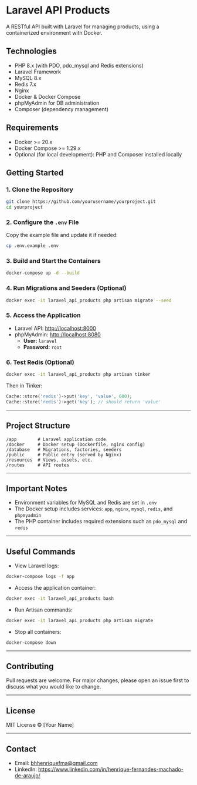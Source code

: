 # Laravel API Products

A RESTful API built with Laravel for managing products, using a containerized environment with Docker.

## Technologies

-   PHP 8.x (with PDO, pdo_mysql and Redis extensions)
-   Laravel Framework
-   MySQL 8.x
-   Redis 7.x
-   Nginx
-   Docker & Docker Compose
-   phpMyAdmin for DB administration
-   Composer (dependency management)

## Requirements

-   Docker >= 20.x
-   Docker Compose >= 1.29.x
-   Optional (for local development): PHP and Composer installed locally

## Getting Started

### 1. Clone the Repository

```bash
git clone https://github.com/yourusername/yourproject.git
cd yourproject
```

### 2. Configure the `.env` File

Copy the example file and update it if needed:

```bash
cp .env.example .env
```

### 3. Build and Start the Containers

```bash
docker-compose up -d --build
```

### 4. Run Migrations and Seeders (Optional)

```bash
docker exec -it laravel_api_products php artisan migrate --seed
```

### 5. Access the Application

-   Laravel API: [http://localhost:8000](http://localhost:8000)
-   phpMyAdmin: [http://localhost:8080](http://localhost:8080)
    -   **User:** `laravel`
    -   **Password:** `root`

### 6. Test Redis (Optional)

```bash
docker exec -it laravel_api_products php artisan tinker
```

Then in Tinker:

```php
Cache::store('redis')->put('key', 'value', 600);
Cache::store('redis')->get('key'); // should return 'value'
```

---

## Project Structure

```
/app        # Laravel application code
/docker     # Docker setup (Dockerfile, nginx config)
/database   # Migrations, factories, seeders
/public     # Public entry (served by Nginx)
/resources  # Views, assets, etc.
/routes     # API routes
```

---

## Important Notes

-   Environment variables for MySQL and Redis are set in `.env`
-   The Docker setup includes services: `app`, `nginx`, `mysql`, `redis`, and `phpmyadmin`
-   The PHP container includes required extensions such as `pdo_mysql` and `redis`

---

## Useful Commands

-   View Laravel logs:

```bash
docker-compose logs -f app
```

-   Access the application container:

```bash
docker exec -it laravel_api_products bash
```

-   Run Artisan commands:

```bash
docker exec -it laravel_api_products php artisan migrate
```

-   Stop all containers:

```bash
docker-compose down
```

---

## Contributing

Pull requests are welcome. For major changes, please open an issue first to discuss what you would like to change.

---

## License

MIT License © [Your Name]

---

## Contact

-   Email: bhhenriquefma@gmail.com
-   LinkedIn: https://www.linkedin.com/in/henrique-fernandes-machado-de-araujo/
